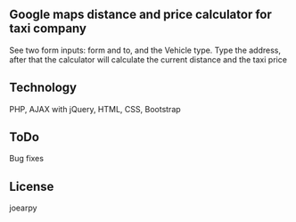 ## Google maps distance and price calculator for taxi company

See two form inputs: form and to, and the Vehicle type. Type the address, after that the calculator will calculate the current distance and the taxi price

## Technology

PHP, AJAX with jQuery, HTML, CSS, Bootstrap

## ToDo

Bug fixes

## License

joearpy